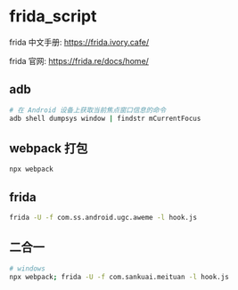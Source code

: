 # frida_script

frida 中文手册: https://frida.ivory.cafe/

frida 官网: https://frida.re/docs/home/

## adb
```bash
# 在 Android 设备上获取当前焦点窗口信息的命令
adb shell dumpsys window | findstr mCurrentFocus
```

## webpack 打包
```bash
npx webpack
```

## frida
```bash
frida -U -f com.ss.android.ugc.aweme -l hook.js
```

## 二合一
```bash
# windows
npx webpack; frida -U -f com.sankuai.meituan -l hook.js
```